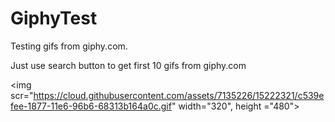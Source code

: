 # GiphyTest #
Testing gifs from giphy.com. 

Just use search button to get first 10 gifs from giphy.com

<img scr="https://cloud.githubusercontent.com/assets/7135226/15222321/c539efee-1877-11e6-96b6-68313b164a0c.gif" width="320", height ="480">
